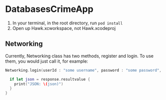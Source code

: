DatabasesCrimeApp
=================

1. In your terminal, in the root directory, run `pod install`
2. Open up Hawk.xcworkspace, not Hawk.xcodeproj

## Networking

Currently, Networking class has two methods, register and login. To use them, you would just call it, for example:

```swift
Networking.login(userId : "some username", password : "some password", completionHandler: {response, error in

  if let json = response.resultvalue {
    print("JSON: \(json)")
  }
}
```
